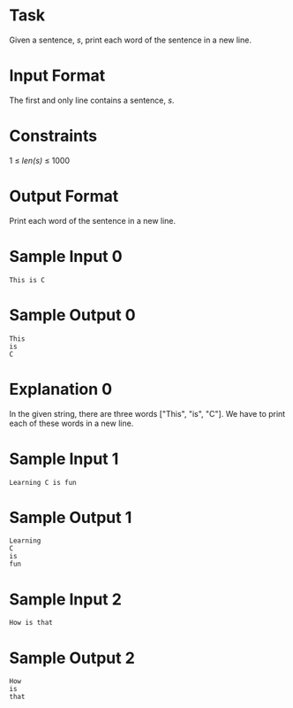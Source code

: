 # Task
Given a sentence, *s*, print each word of the sentence in a new line.

# Input Format
The first and only line contains a sentence, *s*.

# Constraints
1 ≤ *len(s)* ≤ 1000

# Output Format
Print each word of the sentence in a new line.

# Sample Input 0
```
This is C 
```

# Sample Output 0
```
This
is
C
```

# Explanation 0
In the given string, there are three words ["This", "is", "C"]. We have to print each of these words in a new line.

# Sample Input 1
```
Learning C is fun
```

# Sample Output 1
```
Learning
C
is
fun
```

# Sample Input 2
```
How is that
```

# Sample Output 2
```
How
is
that
```